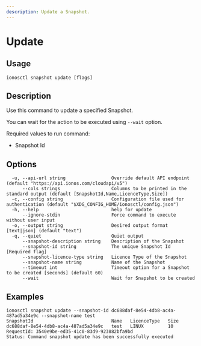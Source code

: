 ```yaml
---
description: Update a Snapshot.
---
```


# Update

## Usage

```text
ionosctl snapshot update [flags]
```

## Description

Use this command to update a specified Snapshot.

You can wait for the action to be executed using `--wait` option.

Required values to run command:
- Snapshot Id

## Options

```text
  -u, --api-url string                 Override default API endpoint (default "https://api.ionos.com/cloudapi/v5")
      --cols strings                   Columns to be printed in the standard output (default [SnapshotId,Name,LicenceType,Size])
  -c, --config string                  Configuration file used for authentication (default "$XDG_CONFIG_HOME/ionosctl/config.json")
  -h, --help                           help for update
      --ignore-stdin                   Force command to execute without user input
  -o, --output string                  Desired output format [text|json] (default "text")
  -q, --quiet                          Quiet output
      --snapshot-description string    Description of the Snapshot
      --snapshot-id string             The unique Snapshot Id [Required flag]
      --snapshot-licence-type string   Licence Type of the Snapshot
      --snapshot-name string           Name of the Snapshot
      --timeout int                    Timeout option for a Snapshot to be created [seconds] (default 60)
      --wait                           Wait for Snapshot to be created
```

## Examples

```text
ionosctl snapshot update --snapshot-id dc688daf-8e54-4db8-ac4a-487ad5a34e9c --snapshot-name test
SnapshotId                             Name   LicenceType   Size
dc688daf-8e54-4db8-ac4a-487ad5a34e9c   test   LINUX         10
RequestId: 3540e9be-ed35-41c0-83d9-923882bfa9bd
Status: Command snapshot update has been successfully executed
```

